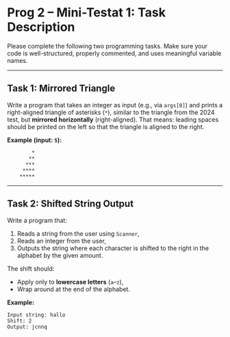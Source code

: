 # **Prog 2 – Mini-Testat 1: Task Description**

Please complete the following two programming tasks. Make sure your code is well-structured, properly commented, and uses meaningful variable names.

---

## **Task 1: Mirrored Triangle**

Write a program that takes an integer as input (e.g., via `args[0]`) and prints a right-aligned triangle of asterisks (`*`), similar to the triangle from the 2024 test, but **mirrored horizontally** (right-aligned).
That means: leading spaces should be printed on the left so that the triangle is aligned to the right.

**Example (input: `5`):**

```
        *
       **
      ***
     ****
    *****
```

---

## **Task 2: Shifted String Output**

Write a program that:

1. Reads a string from the user using `Scanner`,
2. Reads an integer from the user,
3. Outputs the string where each character is shifted to the right in the alphabet by the given amount.

The shift should:

* Apply only to **lowercase letters** (`a`–`z`),
* Wrap around at the end of the alphabet.

**Example:**

```
Input string: hallo  
Shift: 2  
Output: jcnnq
```

